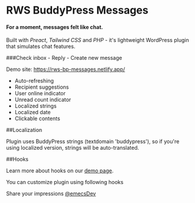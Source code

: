 # RWS BuddyPress Messages

#### For a moment, messages felt like chat.

Built with <i>Preact</i>, <i>Tailwind CSS</i> and <i>PHP</i> - it's lightweight WordPress plugin that simulates chat
features.

###Check inbox - Reply - Create new message

Demo site: https://rws-bp-messages.netlify.app/

<ul>
    <li>Auto-refreshing</li>
    <li>Recipient suggestions</li>
    <li>User online indicator</li>
    <li>Unread count indicator</li>
    <li>Localized strings</li>
    <li>Localized date</li>
    <li>Clickable contents</li>
</ul>

##Localization

Plugin uses BuddyPress strings (textdomain 'buddypress'), so if you're using localized version, strings will be
auto-translated.

##Hooks

Learn more about hooks on our [demo page](https://rws-bp-messages.netlify.app/).

You can customize plugin using following hooks

Share your impressions <a href="https://twitter.com/emecsDev">@emecsDev</a>
